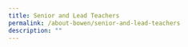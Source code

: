 ```yaml
---
title: Senior and Lead Teachers
permalink: /about-bowen/senior-and-lead-teachers
description: ""
---
```

